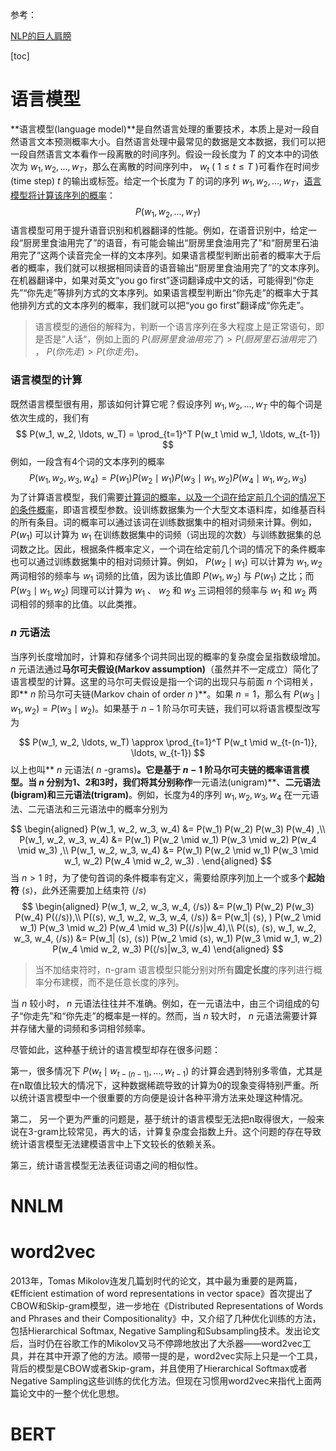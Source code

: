 参考：

[NLP的巨人肩膀](https://zhuanlan.zhihu.com/p/50443871)



[toc]

# 语言模型

**语言模型(language model)**是自然语言处理的重要技术，本质上是对一段自然语言文本预测概率大小。自然语言处理中最常见的数据是文本数据，我们可以把一段自然语言文本看作一段离散的时间序列。假设一段长度为 $T$ 的文本中的词依次为 $w_1, w_2, \ldots, w_T$，那么在离散的时间序列中， $w_t$ ( $1 \leq t \leq T$ )可看作在时间步(time step) $t$ 的输出或标签。给定一个长度为 $T$ 的词的序列 $w_1, w_2, \ldots, w_T$，<u>语言模型将计算该序列的概率</u>：
$$
P(w_1, w_2, \ldots, w_T)
$$
语言模型可用于提升语音识别和机器翻译的性能。例如，在语音识别中，给定一段“厨房里食油用完了”的语音，有可能会输出“厨房里食油用完了”和“厨房里石油用完了”这两个读音完全一样的文本序列。如果语言模型判断出前者的概率大于后者的概率，我们就可以根据相同读音的语音输出“厨房里食油用完了”的文本序列。在机器翻译中，如果对英文“you go first”逐词翻译成中文的话，可能得到“你走先”“你先走”等排列方式的文本序列。如果语言模型判断出“你先走”的概率大于其他排列方式的文本序列的概率，我们就可以把“you go first”翻译成“你先走”。

> 语言模型的通俗的解释为，判断一个语言序列在多大程度上是正常语句，即是否是”人话“，例如上面的 $P(厨房里食油用完了)>P(厨房里石油用完了)$  $，$  $P(你先走)>P(你走先)$。



### 语言模型的计算

既然语言模型很有用，那该如何计算它呢？假设序列 $w_1, w_2, \ldots, w_T$ 中的每个词是依次生成的，我们有
$$
P(w_1, w_2, \ldots, w_T) = \prod_{t=1}^T P(w_t \mid w_1, \ldots, w_{t-1})
$$
例如，一段含有4个词的文本序列的概率
$$
P(w_1, w_2, w_3, w_4) = P(w_1) P(w_2 \mid w_1) P(w_3 \mid w_1, w_2) P(w_4 \mid w_1, w_2, w_3)
$$
为了计算语言模型，我们需要<u>计算词的概率，以及一个词在给定前几个词的情况下的条件概率</u>，即语言模型参数。设训练数据集为一个大型文本语料库，如维基百科的所有条目。词的概率可以通过该词在训练数据集中的相对词频来计算。例如， $P(w_1)$ 可以计算为 $w_1$ 在训练数据集中的词频（词出现的次数）与训练数据集的总词数之比。因此，根据条件概率定义，一个词在给定前几个词的情况下的条件概率也可以通过训练数据集中的相对词频计算。例如， $P(w_2 \mid w_1)$ 可以计算为 $w_1, w_2$ 两词相邻的频率与 $w_1$ 词频的比值，因为该比值即 $P(w_1, w_2)$ 与 $P(w_1)$ 之比；而 $P(w_3 \mid w_1, w_2)$ 同理可以计算为 $w_1$ 、 $w_2$ 和 $w_3$ 三词相邻的频率与 $w_1$ 和 $w_2$ 两词相邻的频率的比值。以此类推。



### $n$ 元语法

当序列长度增加时，计算和存储多个词共同出现的概率的复杂度会呈指数级增加。 $n$ 元语法通过**马尔可夫假设(Markov assumption)**（虽然并不一定成立）简化了语言模型的计算。这里的马尔可夫假设是指一个词的出现只与前面 $n$ 个词相关，即** $n$ 阶马尔可夫链(Markov chain of order $n$ )**。如果 $n=1$，那么有 $P(w_3 \mid w_1, w_2) = P(w_3 \mid w_2)$。如果基于 $n-1$ 阶马尔可夫链，我们可以将语言模型改写为

$$
P(w_1, w_2, \ldots, w_T) \approx \prod_{t=1}^T P(w_t \mid w_{t-(n-1)}, \ldots, w_{t-1})
$$
以上也叫** $n$ 元语法( $n$ -grams)**。它是基于 $n - 1$ 阶马尔可夫链的概率语言模型。当 $n$ 分别为1、2和3时，我们将其分别称作**一元语法(unigram)**、**二元语法(bigram)**和**三元语法(trigram)**。例如，长度为4的序列 $w_1, w_2, w_3, w_4$ 在一元语法、二元语法和三元语法中的概率分别为

$$
\begin{aligned} P(w_1, w_2, w_3, w_4) &= P(w_1) P(w_2) P(w_3) P(w_4) ,\\ P(w_1, w_2, w_3, w_4) &= P(w_1) P(w_2 \mid w_1) P(w_3 \mid w_2) P(w_4 \mid w_3) ,\\ P(w_1, w_2, w_3, w_4) &= P(w_1) P(w_2 \mid w_1) P(w_3 \mid w_1, w_2) P(w_4 \mid w_2, w_3) . \end{aligned}
$$
当 $n>1$ 时，为了使句首词的条件概率有定义，需要给原序列加上一个或多个**起始符** $⟨s⟩$，此外还需要加上结束符 $⟨/s⟩$ 
$$
\begin{aligned} P(w_1, w_2, w_3, w_4, ⟨/s⟩) &= P(w_1) P(w_2) P(w_3) P(w_4) P(⟨/s⟩),\\ P(⟨s⟩, w_1, w_2, w_3, w_4, ⟨/s⟩) &= P(w_1| ⟨s⟩, ) P(w_2 \mid w_1) P(w_3 \mid w_2) P(w_4 \mid w_3) P(⟨/s⟩|w_4),\\ P(⟨s⟩, ⟨s⟩, w_1, w_2, w_3, w_4, ⟨/s⟩) &= P(w_1| ⟨s⟩, ⟨s⟩) P(w_2 \mid ⟨s⟩, w_1) P(w_3 \mid w_1, w_2) P(w_4 \mid w_2, w_3) P(⟨/s⟩|w_3, w_4) \end{aligned}
$$

> 当不加结束符时，n-gram 语言模型只能分别对所有**固定长度**的序列进行概率分布建模，而不是任意长度的序列。

当 $n$ 较小时， $n$ 元语法往往并不准确。例如，在一元语法中，由三个词组成的句子“你走先”和“你先走”的概率是一样的。然而，当 $n$ 较大时， $n$ 元语法需要计算并存储大量的词频和多词相邻频率。



尽管如此，这种基于统计的语言模型却存在很多问题：

第一，很多情况下 $P(w_t \mid w_{t-(n-1)}, \ldots, w_{t-1})$ 的计算会遇到特别多零值，尤其是在n取值比较大的情况下，这种数据稀疏导致的计算为0的现象变得特别严重。所以统计语言模型中一个很重要的方向便是设计各种平滑方法来处理这种情况。

第二， 另一个更为严重的问题是，基于统计的语言模型无法把n取得很大，一般来说在3-gram比较常见，再大的话，计算复杂度会指数上升。这个问题的存在导致统计语言模型无法建模语言中上下文较长的依赖关系。

第三，统计语言模型无法表征词语之间的相似性。





# NNLM







# word2vec

2013年，Tomas Mikolov连发几篇划时代的论文，其中最为重要的是两篇，《Efficient estimation of word representations in vector space》首次提出了CBOW和Skip-gram模型，进一步地在《Distributed Representations of Words and Phrases and their Compositionality》中，又介绍了几种优化训练的方法，包括Hierarchical Softmax, Negative Sampling和Subsampling技术。发出论文后，当时仍在谷歌工作的Mikolov又马不停蹄地放出了大杀器——word2vec工具，并在其中开源了他的方法。顺带一提的是，word2vec实际上只是一个工具，背后的模型是CBOW或者Skip-gram，并且使用了Hierarchical Softmax或者Negative Sampling这些训练的优化方法。但现在习惯用word2vec来指代上面两篇论文中的一整个优化思想。



# BERT





